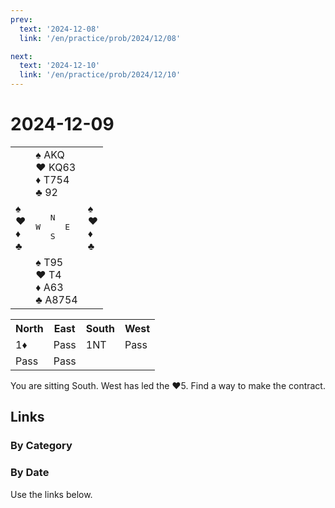 ```yaml
---
prev:
  text: '2024-12-08'
  link: '/en/practice/prob/2024/12/08'

next:
  text: '2024-12-10'
  link: '/en/practice/prob/2024/12/10'
---
```


# 2024-12-09

<table class="deal">
	<tr>
		<td></td>
		<td>♠ AKQ<br>♥ KQ63<br>♦ T754<br>♣ 92</td>
		<td></td>
	</tr>
	<tr>
		<td>♠ <br>♥ <br>♦ <br>♣ </td>
		<td><pre>   N<br>W     E<br>   S</pre></td>
		<td>♠ <br>♥ <br>♦ <br>♣ </td>
	</tr>
	<tr>
		<td></td>
		<td>♠ T95<br>♥ T4<br>♦ A63<br>♣ A8754</td>
		<td></td>
	</tr>
</table>

<table class="auction">
	<tr>
		<th>North</th>
		<th>East</th>
		<th>South</th>
		<th>West</th>
	</tr>
	<tr>
		<td>1♦</td>
		<td>Pass</td>
		<td>1NT</td>
		<td>Pass</td>
	</tr>
	<tr>
		<td>Pass</td>
		<td>Pass</td>
		<td></td>
		<td></td>
	</tr>
</table>

You are sitting South. West has led the ♥5. Find a way to make the contract.

## Links

[<Badge type="tip" text="Check Solution"/>](/en/learning/prob/2024/12/09)

### By Category

[<Badge type="tip" text="<--"/>](/en/practice/prob/2024/12/07)
[<Badge type="tip" text="Calendar"/>](/en/practice/calendar/2024/12)
[<Badge type="info" text="-->"/>](/en/practice/prob/2024/12/09#links)

### By Date

Use the links below.